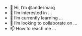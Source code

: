 - 👋 Hi, I’m @andermarq
- 👀 I’m interested in ...
- 🌱 I’m currently learning ...
- 💞️ I’m looking to collaborate on ...
- 📫 How to reach me ...

<!---
andermarq/andermarq is a ✨ special ✨ repository because its `README.md` (this file) appears on your GitHub profile.
You can click the Preview link to take a look at your changes.
--->
